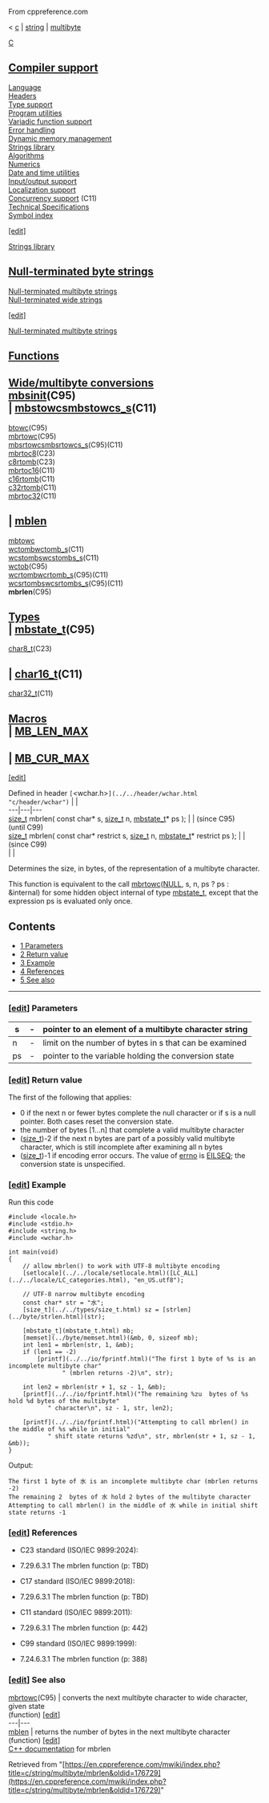 From cppreference.com

< [c](../../../c.html "c")‎ | [string](../../string.html "c/string")‎ | [multibyte](../multibyte.html "c/string/multibyte")

[ C](../../../c.html "c")

[Compiler support](../../compiler_support.html "c/compiler support")  
---  
[Language](../../language.html "c/language")  
[Headers](../../header.html "c/header")  
[Type support](../../types.html "c/types")  
[Program utilities](../../program.html "c/program")  
[Variadic function support](../../variadic.html "c/variadic")  
[Error handling](../../error.html "c/error")  
[Dynamic memory management](../../memory.html "c/memory")  
[Strings library](../../string.html "c/string")  
[Algorithms](../../algorithm.html "c/algorithm")  
[Numerics](../../numeric.html "c/numeric")  
[Date and time utilities](../../chrono.html "c/chrono")  
[Input/output support](../../io.html "c/io")  
[Localization support](../../locale.html "c/locale")  
[Concurrency support](../../thread.html "c/thread") (C11)  
[Technical Specifications](../../experimental.html "c/experimental")  
[Symbol index](../../index.html "c/symbol index")  
  
[[edit]](https://en.cppreference.com/mwiki/index.php?title=Template:c/navbar_content&action=edit)

[ Strings library](../../string.html "c/string")

[Null-terminated byte strings](../byte.html "c/string/byte")  
---  
[Null-terminated multibyte strings](../multibyte.html "c/string/multibyte")  
[Null-terminated wide strings](../wide.html "c/string/wide")  
  
[[edit]](https://en.cppreference.com/mwiki/index.php?title=Template:c/string/navbar_content&action=edit)

[ Null-terminated multibyte strings](../multibyte.html "c/string/multibyte")

[Functions](../multibyte.html#Functions "c/string/multibyte")  
---  
[Wide/multibyte conversions](../multibyte.html#Multibyte.2Fwide_character_conversions "c/string/multibyte")  
[mbsinit](mbsinit.html "c/string/multibyte/mbsinit")(C95)  
| [mbstowcsmbstowcs_s](mbstowcs.html "c/string/multibyte/mbstowcs")(C11)  
---  
[btowc](btowc.html "c/string/multibyte/btowc")(C95)  
[mbrtowc](mbrtowc.html "c/string/multibyte/mbrtowc")(C95)  
[mbsrtowcsmbsrtowcs_s](mbsrtowcs.html "c/string/multibyte/mbsrtowcs")(C95)(C11)` `  
[mbrtoc8](mbrtoc8.html "c/string/multibyte/mbrtoc8")(C23)  
[c8rtomb](c8rtomb.html "c/string/multibyte/c8rtomb")(C23)  
[mbrtoc16](mbrtoc16.html "c/string/multibyte/mbrtoc16")(C11)  
[c16rtomb](c16rtomb.html "c/string/multibyte/c16rtomb")(C11)  
[c32rtomb](c32rtomb.html "c/string/multibyte/c32rtomb")(C11)  
[mbrtoc32](mbrtoc32.html "c/string/multibyte/mbrtoc32")(C11)  
  
| [mblen](mblen.html "c/string/multibyte/mblen")  
---  
[mbtowc](mbtowc.html "c/string/multibyte/mbtowc")  
[wctombwctomb_s](wctomb.html "c/string/multibyte/wctomb")(C11)  
[wcstombswcstombs_s](wcstombs.html "c/string/multibyte/wcstombs")(C11)  
[wctob](wctob.html "c/string/multibyte/wctob")(C95)  
[wcrtombwcrtomb_s](wcrtomb.html "c/string/multibyte/wcrtomb")(C95)(C11)  
[wcsrtombswcsrtombs_s](wcsrtombs.html "c/string/multibyte/wcsrtombs")(C95)(C11)  
**mbrlen**(C95)  
  
[Types](../multibyte.html#Types "c/string/multibyte")  
| [mbstate_t](mbstate_t.html "c/string/multibyte/mbstate t")(C95)  
---  
[char8_t](char8_t.html "c/string/multibyte/char8 t")(C23)  
  
| [char16_t](char16_t.html "c/string/multibyte/char16 t")(C11)  
---  
[char32_t](char32_t.html "c/string/multibyte/char32 t")(C11)  
  
[Macros](../multibyte.html#Macros "c/string/multibyte")  
| [MB_LEN_MAX](../multibyte.html#Macros "c/string/multibyte")  
---  
  
| [MB_CUR_MAX](../multibyte.html#Macros "c/string/multibyte")  
---  
  
[[edit]](https://en.cppreference.com/mwiki/index.php?title=Template:c/string/multibyte/navbar_content&action=edit)

Defined in header `[`<wchar.h>`](../../header/wchar.html "c/header/wchar")` |  |   
---|---|---  
[size_t](../../types/size_t.html) mbrlen( const char* s, [size_t](../../types/size_t.html) n, [mbstate_t](mbstate_t.html)* ps ); |  |  (since C95)   
(until C99)  
[size_t](../../types/size_t.html) mbrlen( const char* restrict s, [size_t](../../types/size_t.html) n, [mbstate_t](mbstate_t.html)* restrict ps ); |  |  (since C99)  
| |   
  
Determines the size, in bytes, of the representation of a multibyte character. 

This function is equivalent to the call [mbrtowc](mbrtowc.html)([NULL](../../types/NULL.html), s, n, ps ? ps : &internal) for some hidden object internal of type [mbstate_t](mbstate_t.html "c/string/multibyte/mbstate t"), except that the expression ps is evaluated only once. 

## Contents

  * [1 Parameters](mbrlen.html#Parameters)
  * [2 Return value](mbrlen.html#Return_value)
  * [3 Example](mbrlen.html#Example)
  * [4 References](mbrlen.html#References)
  * [5 See also](mbrlen.html#See_also)

  
---  
  
### [[edit](https://en.cppreference.com/mwiki/index.php?title=c/string/multibyte/mbrlen&action=edit&section=1 "Edit section: Parameters")] Parameters

s  |  \-  |  pointer to an element of a multibyte character string   
---|---|---  
n  |  \-  |  limit on the number of bytes in s that can be examined   
ps  |  \-  |  pointer to the variable holding the conversion state   
  
### [[edit](https://en.cppreference.com/mwiki/index.php?title=c/string/multibyte/mbrlen&action=edit&section=2 "Edit section: Return value")] Return value

The first of the following that applies: 

  * ​0​ if the next n or fewer bytes complete the null character or if s is a null pointer. Both cases reset the conversion state. 
  * the number of bytes [1...n] that complete a valid multibyte character 
  * ([size_t](../../types/size_t.html))-2 if the next n bytes are part of a possibly valid multibyte character, which is still incomplete after examining all n bytes 
  * ([size_t](../../types/size_t.html))-1 if encoding error occurs. The value of [errno](../../error/errno.html "c/error/errno") is [EILSEQ](../../error/errno_macros.html "c/error/errno macros"); the conversion state is unspecified. 



### [[edit](https://en.cppreference.com/mwiki/index.php?title=c/string/multibyte/mbrlen&action=edit&section=3 "Edit section: Example")] Example

Run this code
    
    
    #include <locale.h>
    #include <stdio.h>
    #include <string.h>
    #include <wchar.h>
     
    int main(void)
    {
        // allow mbrlen() to work with UTF-8 multibyte encoding
        [setlocale](../../locale/setlocale.html)([LC_ALL](../../locale/LC_categories.html), "en_US.utf8");
     
        // UTF-8 narrow multibyte encoding
        const char* str = "水";
        [size_t](../../types/size_t.html) sz = [strlen](../byte/strlen.html)(str);
     
        [mbstate_t](mbstate_t.html) mb;
        [memset](../byte/memset.html)(&mb, 0, sizeof mb);
        int len1 = mbrlen(str, 1, &mb);
        if (len1 == -2)
            [printf](../../io/fprintf.html)("The first 1 byte of %s is an incomplete multibyte char"
                   " (mbrlen returns -2)\n", str);
     
        int len2 = mbrlen(str + 1, sz - 1, &mb);
        [printf](../../io/fprintf.html)("The remaining %zu  bytes of %s hold %d bytes of the multibyte"
               " character\n", sz - 1, str, len2);
     
        [printf](../../io/fprintf.html)("Attempting to call mbrlen() in the middle of %s while in initial"
               " shift state returns %zd\n", str, mbrlen(str + 1, sz - 1, &mb));
    }

Output: 
    
    
    The first 1 byte of 水 is an incomplete multibyte char (mbrlen returns -2)
    The remaining 2  bytes of 水 hold 2 bytes of the multibyte character
    Attempting to call mbrlen() in the middle of 水 while in initial shift state returns -1

### [[edit](https://en.cppreference.com/mwiki/index.php?title=c/string/multibyte/mbrlen&action=edit&section=4 "Edit section: References")] References

  * C23 standard (ISO/IEC 9899:2024): 



    

  * 7.29.6.3.1 The mbrlen function (p: TBD) 



  * C17 standard (ISO/IEC 9899:2018): 



    

  * 7.29.6.3.1 The mbrlen function (p: TBD) 



  * C11 standard (ISO/IEC 9899:2011): 



    

  * 7.29.6.3.1 The mbrlen function (p: 442) 



  * C99 standard (ISO/IEC 9899:1999): 



    

  * 7.24.6.3.1 The mbrlen function (p: 388) 



### [[edit](https://en.cppreference.com/mwiki/index.php?title=c/string/multibyte/mbrlen&action=edit&section=5 "Edit section: See also")] See also

[ mbrtowc](mbrtowc.html "c/string/multibyte/mbrtowc")(C95) |  converts the next multibyte character to wide character, given state   
(function) [[edit]](https://en.cppreference.com/mwiki/index.php?title=Template:c/string/multibyte/dsc_mbrtowc&action=edit)  
---|---  
[ mblen](mblen.html "c/string/multibyte/mblen") |  returns the number of bytes in the next multibyte character   
(function) [[edit]](https://en.cppreference.com/mwiki/index.php?title=Template:c/string/multibyte/dsc_mblen&action=edit)  
[C++ documentation](../../../cpp/string/multibyte/mbrlen.html "cpp/string/multibyte/mbrlen") for mbrlen  
  
Retrieved from "[https://en.cppreference.com/mwiki/index.php?title=c/string/multibyte/mbrlen&oldid=176729](https://en.cppreference.com/mwiki/index.php?title=c/string/multibyte/mbrlen&oldid=176729)" 
